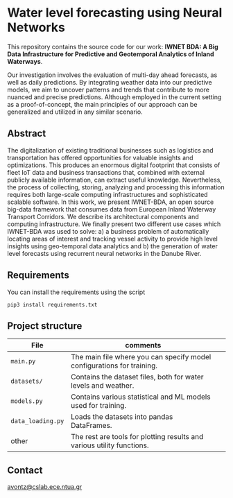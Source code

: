 Water level forecasting using Neural Networks
================================



This repository contains the source code for our work: **IWNET BDA: A Big Data Infrastructure for Predictive and Geotemporal Analytics of Inland Waterways**.

Our investigation involves the evaluation of multi-day ahead forecasts, as well as daily predictions. By integrating weather data into our predictive models, we aim to uncover patterns and trends that contribute to more nuanced and precise predictions. Although employed in the current setting as a proof-of-concept, the main principles of our approach can be generalized and utilized in any similar scenario.

Abstract
-------
The digitalization of existing traditional businesses such as logistics and transportation has offered opportunities for valuable insights and optimizations. This produces an enormous digital footprint that consists of fleet IoT data and business transactions that, combined with external publicly available information, can extract useful knowledge. Nevertheless, the process of collecting, storing, analyzing and processing this information requires both large-scale computing infrastructures and sophisticated scalable software. In this work, we present IWNET-BDA, an open source big-data framework that consumes data from European Inland  Waterway Transport Corridors. We describe its architectural components and computing infrastructure. We finally present two different use cases which IWNET-BDA was used to solve: a) a business problem of automatically locating areas of interest and tracking vessel activity to provide high level insights using geo-temporal data analytics and b) the generation of water level forecasts using recurrent neural networks in the Danube River.

Requirements
------------
You can install the requirements using the script 
```
pip3 install requirements.txt
```

Project structure
---------------
| File                             | comments    | |
|--------------------------------------|------------------------------|---------------------------|
| `main.py` | The main file where you can specify model configurations for training.   ||
| `datasets/` | Contains the dataset files, both for water levels and weather.
|  `models.py`| Contains various statistical and ML models used for training. 
|  `data_loading.py`| Loads the datasets into pandas DataFrames.    ||
|  other | The rest are tools for plotting results and various utility functions.     || 


Contact
-------
avontz@cslab.ece.ntua.gr 